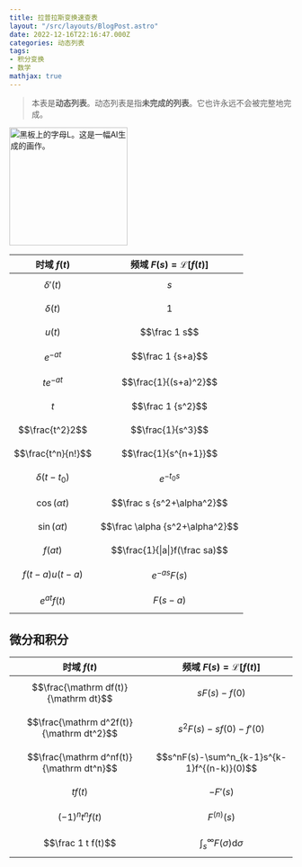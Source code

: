 ```yaml
---
title: 拉普拉斯变换速查表
layout: "/src/layouts/BlogPost.astro"
date: 2022-12-16T22:16:47.000Z
categories: 动态列表
tags:
- 积分变换
- 数学
mathjax: true
---
```

> <i class="fa-solid fa-infinity"></i> 本表是**动态列表**。动态列表是指**未完成的列表**。它也许永远不会被完整地完成。

<picture>
  <source srcset="https://raw.githubusercontent.com/OverflowCat/blog/4571def89a28dea9a549678b2f58be7f3743fe5d/l-on-blackboard.webp" type="image/webp">
  <source srcset="https://user-images.githubusercontent.com/20166026/208291325-61a663c7-dac4-4ae6-b41c-b2b0a53905fe.png" type="image/jpeg">
<img src="https://user-images.githubusercontent.com/20166026/208291325-61a663c7-dac4-4ae6-b41c-b2b0a53905fe.png" width="210px" alt="黑板上的字母L。这是一幅AI生成的画作。">
</picture>

| 时域 $f(t)$        | 频域 $F(s)=\mathscr L[f(t)]$    |
| ------------------ | ------------------------------- |
| $$\delta'(t)$$     | $$s$$                           |
| $$\delta(t)$$      | $$1$$                           |
| $$u(t)$$           | $$\frac 1 s$$                   |
| $$e^{-at}$$        | $$\frac 1 {s+a}$$               |
| $$te^{-at}$$       | $$\frac{1}{(s+a)^2}$$           |
| $$t$$              | $$\frac 1 {s^2}$$               |
| $$\frac{t^2}2$$    | $$\frac{1}{s^3}$$               |
| $$\frac{t^n}{n!}$$ | $$\frac{1}{s^{n+1}}$$           |
| $$\delta(t-t_0)$$  | $$e^{-{t_0}s}$$                 |
| $$\cos(\alpha t)$$ | $$\frac s {s^2+\alpha^2}$$      |
| $$\sin(\alpha t)$$ | $$\frac \alpha {s^2+\alpha^2}$$ |
| $$f(a t)$$         | $$\frac{1}{\|a\|}f(\frac sa)$$  |
| $$f(t-a)u(t-a)$$   | $$e^{-as} F(s)$$                |
| $$e^{at} f(t)$$    | $$F(s-a)$$                      |

## 微分和积分

| 时域 $f(t)$                              | 频域 $F(s)=\mathscr L[f(t)]$                |
| ---------------------------------------- | ------------------------------------------- |
| $$\frac{\mathrm df(t)}{\mathrm dt}$$     | $$sF(s)-f(0)$$                              |
| $$\frac{\mathrm d^2f(t)}{\mathrm dt^2}$$ | $$s^2F(s)-sf(0)-f'(0)$$                     |
| $$\frac{\mathrm d^nf(t)}{\mathrm dt^n}$$ | $$s^nF(s)-\sum^n_{k-1}s^{k-1}f^{(n-k)}(0)$$ |
| $$tf(t)$$                                | $$-F'(s)$$                                  |
| $$(-1)^n t^n f(t)$$                      | $$F^{(n)}(s)$$                              |
| $$\frac 1 t f(t)$$                       | $$\int_s^\infty F(σ)\mathrm dσ$$            |